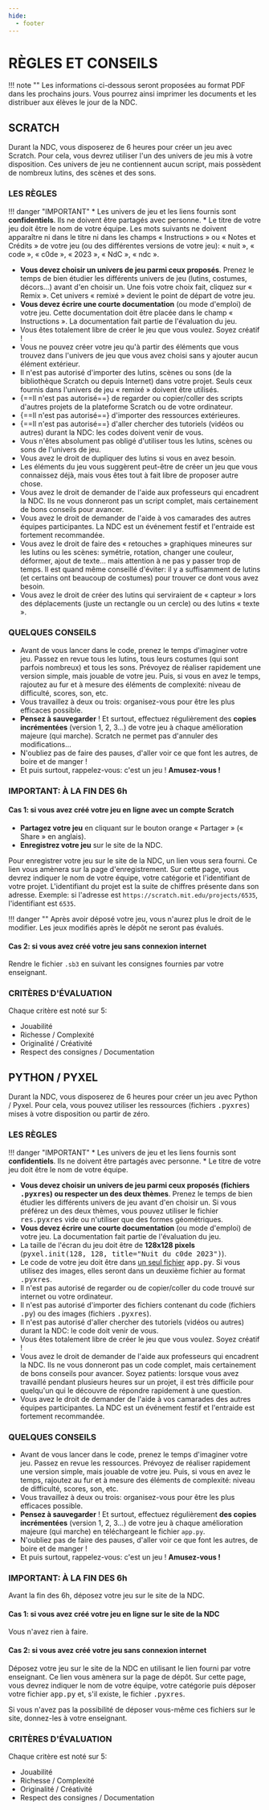 ```yaml
---
hide:
  - footer
---
```


# RÈGLES ET CONSEILS

!!! note ""
    Les informations ci-dessous seront proposées au format PDF dans les prochains jours. Vous pourrez ainsi imprimer les documents et les distribuer aux élèves le jour de la NDC.

## SCRATCH

Durant la NDC, vous disposerez de 6 heures pour créer un jeu avec Scratch. Pour cela, vous devrez utiliser l'un des univers de jeu mis à votre disposition. Ces univers de jeu ne contiennent aucun script, mais possèdent de nombreux lutins, des scènes et des sons.


### LES RÈGLES

!!! danger "IMPORTANT"
    * Les univers de jeu et les liens fournis sont **confidentiels**. Ils ne doivent être partagés avec personne.
    * Le titre de votre jeu doit être le nom de votre équipe. Les mots suivants ne doivent apparaître ni dans le titre ni dans les champs « Instructions » ou « Notes et Crédits » de votre jeu (ou des différentes versions de votre jeu): « nuit », « code », « c0de », « 2023 », « NdC », « ndc ».

* **Vous devez choisir un univers de jeu parmi ceux proposés**. Prenez le temps de bien étudier les différents univers de jeu (lutins, costumes, décors…) avant d'en choisir un. Une fois votre choix fait, cliquez sur « Remix ». Cet univers « remixé » devient le point de départ de votre jeu.
* **Vous devez écrire une courte documentation** (ou mode d'emploi) de votre jeu. Cette documentation doit être placée dans le champ « Instructions ». La documentation fait partie de l'évaluation du jeu.
* Vous êtes totalement libre de créer le jeu que vous voulez. Soyez créatif !
* Vous ne pouvez créer votre jeu qu'à partir des éléments que vous trouvez dans l'univers de jeu que vous avez choisi sans y ajouter aucun élément extérieur.
* Il n'est pas autorisé d'importer des lutins, scènes ou sons (de la bibliothèque Scratch ou depuis Internet) dans votre projet. Seuls ceux fournis dans l'univers de jeu « remixé » doivent être utilisés.
* {==Il n'est pas autorisé==} de regarder ou copier/coller des scripts d'autres projets de la plateforme Scratch ou de votre ordinateur.</span>
* {==Il n'est pas autorisé==} d'importer des ressources extérieures.
* {==Il n'est pas autorisé==} d'aller chercher des tutoriels (vidéos ou autres) durant la NDC: les codes doivent venir de vous.
* Vous n'êtes absolument pas obligé d'utiliser tous les lutins, scènes ou sons de l'univers de jeu.
* Vous avez le droit de dupliquer des lutins si vous en avez besoin.
* Les éléments du jeu vous suggèrent peut-être de créer un jeu que vous connaissez déjà, mais vous êtes tout à fait libre de proposer autre chose.
* Vous avez le droit de demander de l'aide aux professeurs qui encadrent la NDC. Ils ne vous donneront pas un script complet, mais certainement de bons conseils pour avancer.
* Vous avez le droit de demander de l'aide à vos camarades des autres équipes participantes. La NDC est un événement festif et l'entraide est fortement recommandée.
* Vous avez le droit de faire des « retouches » graphiques mineures sur les lutins ou les scènes: symétrie, rotation, changer une couleur, déformer, ajout de texte… mais attention à ne pas y passer trop de temps. Il est quand même conseillé d'éviter: il y a suffisamment de lutins (et certains ont beaucoup de costumes) pour trouver ce dont vous avez besoin.
* Vous avez le droit de créer des lutins qui serviraient de « capteur » lors des déplacements (juste un rectangle ou un cercle) ou des lutins « texte ».


### QUELQUES CONSEILS
* Avant de vous lancer dans le code, prenez le temps d'imaginer votre jeu. Passez en revue tous les lutins, tous leurs costumes (qui sont parfois nombreux) et tous les sons. Prévoyez de réaliser rapidement une version simple, mais jouable de votre jeu. Puis, si vous en avez le temps, rajoutez au fur et à mesure des éléments de complexité: niveau de difficulté, scores, son, etc.
* Vous travaillez à deux ou trois: organisez-vous pour être les plus efficaces possible.
* **Pensez à sauvegarder** ! Et surtout, effectuez régulièrement des **copies incrémentées** (version 1, 2, 3…) de votre jeu à chaque amélioration majeure (qui marche). Scratch ne permet pas d'annuler des modifications…
* N'oubliez pas de faire des pauses, d'aller voir ce que font les autres, de boire et de manger !
* Et puis surtout, rappelez-vous: c'est un jeu ! **Amusez-vous !**

### IMPORTANT: À LA FIN DES 6h

#### Cas 1: si vous avez créé votre jeu en ligne avec un compte Scratch

* **Partagez votre jeu** en cliquant sur le bouton orange « Partager » (« Share » en anglais).
* **Enregistrez votre jeu** sur le site de la NDC.

Pour enregistrer votre jeu sur le site de la NDC, un lien vous sera fourni. Ce lien vous amènera sur la page d'enregistrement. Sur cette page, vous devrez indiquer le nom de votre équipe, votre catégorie et l'identifiant de votre projet. L'identifiant du projet est la suite de chiffres présente dans son adresse. Exemple: si l'adresse est `https://scratch.mit.edu/projects/6535`, l'identifiant est `6535`.

!!! danger ""
    Après avoir déposé votre jeu, vous n'aurez plus le droit de le modifier. Les jeux modifiés après le dépôt ne seront pas évalués.


#### Cas 2: si vous avez créé votre jeu sans connexion internet

Rendre le fichier `.sb3` en suivant les consignes fournies par votre enseignant.

###  CRITÈRES D'ÉVALUATION

Chaque critère est noté sur 5:

* Jouabilité
* Richesse / Complexité
* Originalité / Créativité
* Respect des consignes / Documentation


## PYTHON / PYXEL

Durant la NDC, vous disposerez de 6 heures pour créer un jeu avec Python / Pyxel. Pour cela, vous pouvez utiliser les ressources (fichiers <kbd>.pyxres</kbd>) mises à votre disposition ou partir de zéro.

### LES RÈGLES

!!! danger "IMPORTANT"
    * Les univers de jeu et les liens fournis sont **confidentiels**. Ils ne doivent être partagés avec personne.
    * Le titre de votre jeu doit être le nom de votre équipe.

* **Vous devez choisir un univers de jeu parmi ceux proposés (fichiers <kbd>.pyxres</kbd>) ou respecter un des deux thèmes**. Prenez le temps de bien étudier les différents univers de jeu avant d'en choisir un. Si vous préférez un des deux thèmes, vous pouvez utiliser le fichier <kbd>res.pyxres</kbd> vide ou n'utiliser que des formes géométriques.
* **Vous devez écrire une courte documentation** (ou mode d'emploi) de votre jeu. La documentation fait partie de l'évaluation du jeu.
* La taille de l'écran du jeu doit être de **128x128 pixels** (<kbd>pyxel.init(128, 128, title="Nuit du c0de 2023")</kbd>).
* Le code de votre jeu doit être dans <u>un seul fichier</u> <kbd>app.py</kbd>. Si vous utilisez des images, elles seront dans un deuxième fichier au format <kbd>.pyxres</kbd>.
* Il n'est pas autorisé de regarder ou de copier/coller du code trouvé sur internet ou votre ordinateur.
* Il n'est pas autorisé d'importer des fichiers contenant du code (fichiers <kbd>.py</kbd>) ou des images (fichiers <kbd>.pyxres</kbd>).
* Il n'est pas autorisé d'aller chercher des tutoriels (vidéos ou autres) durant la NDC: le code doit venir de vous.
* Vous êtes totalement libre de créer le jeu que vous voulez. Soyez créatif !
* Vous avez le droit de demander de l'aide aux professeurs qui encadrent la NDC. Ils ne vous donneront pas un code complet, mais certainement de bons conseils pour avancer. Soyez patients: lorsque vous avez travaillé pendant plusieurs heures sur un projet, il est très difficile pour quelqu'un qui le découvre de répondre rapidement à une question.
* Vous avez le droit de demander de l'aide à vos camarades des autres équipes participantes. La NDC est un événement festif et l'entraide est fortement recommandée.

### QUELQUES CONSEILS

* Avant de vous lancer dans le code, prenez le temps d'imaginer votre jeu. Passez en revue les ressources. Prévoyez de réaliser rapidement une version simple, mais jouable de votre jeu. Puis, si vous en avez le temps, rajoutez au fur et à mesure des éléments de complexité: niveau de difficulté, scores, son, etc.
* Vous travaillez à deux ou trois: organisez-vous pour être les plus efficaces possible.
* **Pensez à sauvegarder** ! Et surtout, effectuez régulièrement **des copies incrémentées** (version 1, 2, 3…) de votre jeu à chaque amélioration majeure (qui marche) en téléchargeant le fichier `app.py`.
* N'oubliez pas de faire des pauses, d'aller voir ce que font les autres, de boire et de manger !
* Et puis surtout, rappelez-vous: c'est un jeu ! **Amusez-vous !**

### IMPORTANT: À LA FIN DES 6h

Avant la fin des 6h, déposez votre jeu sur le site de la NDC.

#### Cas 1: si vous avez créé votre jeu en ligne sur le site de la NDC

Vous n'avez rien à faire.

#### Cas 2: si vous avez créé votre jeu sans connexion internet

Déposez votre jeu sur le site de la NDC en utilisant le lien fourni par votre enseignant. Ce lien vous amènera sur la page de dépôt. Sur cette page, vous devrez indiquer le nom de votre équipe, votre catégorie puis déposer votre fichier <kbd>app.py</kbd> et, s'il existe, le fichier <kbd>.pyxres</kbd>.

Si vous n'avez pas la possibilité de déposer vous-même ces fichiers sur le site, donnez-les à votre enseignant.

###  CRITÈRES D'ÉVALUATION

Chaque critère est noté sur 5:

* Jouabilité
* Richesse / Complexité
* Originalité / Créativité
* Respect des consignes / Documentation
